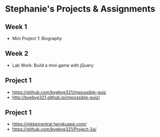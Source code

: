# Stephanie's Projects & Assignments

## Week 1

* Mini Project 1: Biography

## Week 2

* Lab Work: Build a mini game with jQuery

## Project 1
* https://github.com/byebye321/impossible-quiz
* http://byebye321.github.io/impossible-quiz/

## Project 1
* https://nikkeicentral.herokuapp.com/
* https://github.com/byebye321/Project-2a/
